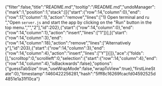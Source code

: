 {"filter":false,"title":"README.md","tooltip":"/README.md","undoManager":{"mark":1,"position":1,"stack":[[{"start":{"row":14,"column":0},"end":{"row":17,"column":1},"action":"remove","lines":["1) Open terminal and ru ","Open `server.js` and start the app by clicking on the \"Run\" button in the top menu.","","2"],"id":202},{"start":{"row":14,"column":0},"end":{"row":14,"column":1},"action":"insert","lines":["1"]}],[{"start":{"row":14,"column":3},"end":{"row":14,"column":18},"action":"remove","lines":["Alternatively y"],"id":203},{"start":{"row":14,"column":3},"end":{"row":14,"column":4},"action":"insert","lines":["Y"]}]]},"ace":{"folds":[],"scrolltop":0,"scrollleft":0,"selection":{"start":{"row":14,"column":4},"end":{"row":14,"column":4},"isBackwards":false},"options":{"guessTabSize":true,"useWrapMode":false,"wrapToView":true},"firstLineState":0},"timestamp":1460422256281,"hash":"5fff8c16269fcacfd04592525d4851e1a31f10ca"}